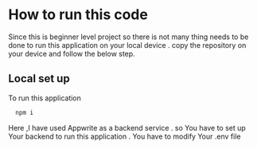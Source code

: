 # How to run this code

Since this is beginner level project so there is not many thing needs to be done to run this application on your local device .
copy the repository on your device and follow the below step.

## Local set up

To run this application

```bash
  npm i
```

Here ,I have used Appwrite as a backend service . so You have to set up Your backend to run this application . You have to modify Your .env file
